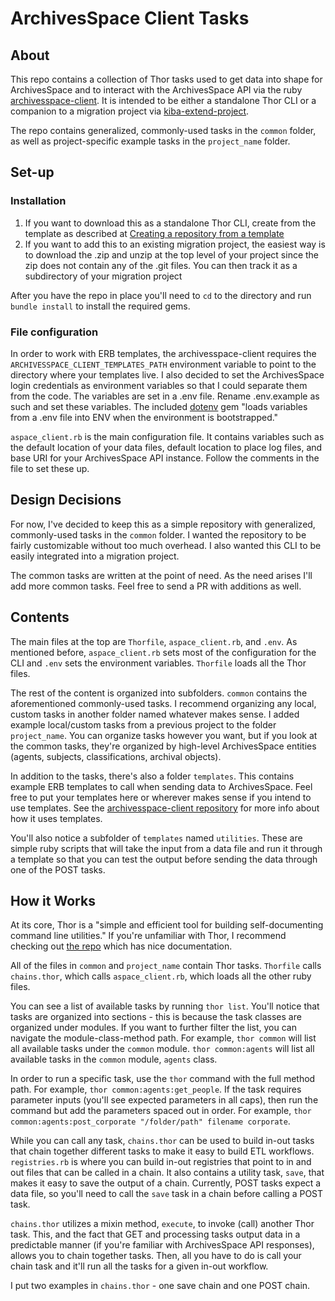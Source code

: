 ArchivesSpace Client Tasks
==========================

About
-----

This repo contains a collection of Thor tasks used to get data into shape for ArchivesSpace and to interact with the ArchivesSpace API via the ruby [archivesspace-client](https://github.com/lyrasis/archivesspace-client). It is intended to be either a standalone Thor CLI or a companion to a migration project via [kiba-extend-project](https://github.com/lyrasis/kiba-extend-project).

The repo contains generalized, commonly-used tasks in the `common` folder, as well as project-specific example tasks in the `project_name` folder.

Set-up
------------

### Installation

1. If you want to download this as a standalone Thor CLI, create from the template as described at [Creating a repository from a template](https://docs.github.com/en/repositories/creating-and-managing-repositories/creating-a-repository-from-a-template)
2. If you want to add this to an existing migration project, the easiest way is to download the .zip and unzip at the top level of your project since the zip does not contain any of the .git files. You can then track it as a subdirectory of your migration project

After you have the repo in place you'll need to `cd` to the directory and run `bundle install` to install the required gems.

### File configuration

In order to work with ERB templates, the archivesspace-client requires the `ARCHIVESSPACE_CLIENT_TEMPLATES_PATH` environment variable to point to the directory where your templates live. I also decided to set the ArchivesSpace login credentials as environment variables so that I could separate them from the code. The variables are set in a .env file. Rename .env.example as such and set these variables. The included [dotenv](https://github.com/bkeepers/dotenv) gem "loads variables from a .env file into ENV when the environment is bootstrapped."

`aspace_client.rb` is the main configuration file. It contains variables such as the default location of your data files, default location to place log files, and base URI for your ArchivesSpace API instance. Follow the comments in the file to set these up.

Design Decisions
----------------

For now, I've decided to keep this as a simple repository with generalized, commonly-used tasks in the `common` folder. I wanted the repository to be fairly customizable without too much overhead. I also wanted this CLI to be easily integrated into a migration project.

The common tasks are written at the point of need. As the need arises I'll add more common tasks. Feel free to send a PR with additions as well.

Contents
--------

The main files at the top are `Thorfile`, `aspace_client.rb`, and `.env`. As mentioned before, `aspace_client.rb` sets most of the configuration for the CLI and `.env` sets the environment variables. `Thorfile` loads all the Thor files.

The rest of the content is organized into subfolders. `common` contains the aforementioned commonly-used tasks. I recommend organizing any local, custom tasks in another folder named whatever makes sense. I added example local/custom tasks from a previous project to the folder `project_name`. You can organize tasks however you want, but if you look at the common tasks, they're organized by high-level ArchivesSpace entities (agents, subjects, classifications, archival objects).

In addition to the tasks, there's also a folder `templates`. This contains example ERB templates to call when sending data to ArchivesSpace. Feel free to put your templates here or wherever makes sense if you intend to use templates. See the [archivesspace-client repository](https://github.com/lyrasis/archivesspace-client#templates) for more info about how it uses templates.

You'll also notice a subfolder of `templates` named `utilities`. These are simple ruby scripts that will take the input from a data file and run it through a template so that you can test the output before sending the data through one of the POST tasks.

How it Works
-------------

At its core, Thor is a "simple and efficient tool for building self-documenting command line utilities." If you're unfamiliar with Thor, I recommend checking out [the repo](https://github.com/rails/thor) which has nice documentation.

All of the files in `common` and `project_name` contain Thor tasks. `Thorfile` calls `chains.thor`, which calls `aspace_client.rb`, which loads all the other ruby files.

You can see a list of available tasks by running `thor list`. You'll notice that tasks are organized into sections - this is because the task classes are organized under modules. If you want to further filter the list, you can navigate the module-class-method path. For example, `thor common` will list all available tasks under the `common` module. `thor common:agents` will list all available tasks in the `common` module, `agents` class. 

In order to run a specific task, use the `thor` command with the full method path. For example, `thor common:agents:get_people`. If the task requires parameter inputs (you'll see expected parameters in all caps), then run the command but add the parameters spaced out in order. For example, `thor common:agents:post_corporate "/folder/path" filename corporate`.

While you can call any task, `chains.thor` can be used to build in-out tasks that chain together different tasks to make it easy to build ETL workflows. `registries.rb` is where you can build in-out registries that point to in and out files that can be called in a chain. It also contains a utility task, `save`, that makes it easy to save the output of a chain. Currently, POST tasks expect a data file, so you'll need to call the `save` task in a chain before calling a POST task.

`chains.thor` utilizes a mixin method, `execute`, to invoke (call) another Thor task. This, and the fact that GET and processing tasks output data in a predictable manner (if you're familiar with ArchivesSpace API responses), allows you to chain together tasks. Then, all you have to do is call your chain task and it'll run all the tasks for a given in-out workflow.

I put two examples in `chains.thor` - one save chain and one POST chain.